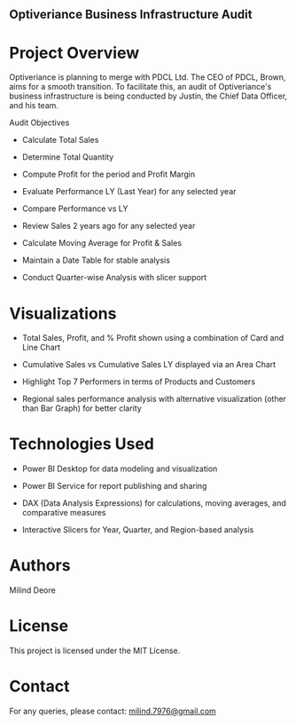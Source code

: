 ## Optiveriance Business Infrastructure Audit
# Project Overview

Optiveriance is planning to merge with PDCL Ltd. The CEO of PDCL, Brown, aims for a smooth transition. To facilitate this, an audit of Optiveriance's business infrastructure is being conducted by Justin, the Chief Data Officer, and his team.

Audit Objectives

- Calculate Total Sales

- Determine Total Quantity

- Compute Profit for the period and Profit Margin

- Evaluate Performance LY (Last Year) for any selected year

- Compare Performance vs LY

- Review Sales 2 years ago for any selected year

- Calculate Moving Average for Profit & Sales

- Maintain a Date Table for stable analysis

- Conduct Quarter-wise Analysis with slicer support

# Visualizations

- Total Sales, Profit, and % Profit shown using a combination of Card and Line Chart

- Cumulative Sales vs Cumulative Sales LY displayed via an Area Chart

- Highlight Top 7 Performers in terms of Products and Customers

- Regional sales performance analysis with alternative visualization (other than Bar Graph) for better clarity

# Technologies Used

- Power BI Desktop for data modeling and visualization

- Power BI Service for report publishing and sharing

- DAX (Data Analysis Expressions) for calculations, moving averages, and comparative measures

- Interactive Slicers for Year, Quarter, and Region-based analysis

 # Authors

Milind Deore

# License

This project is licensed under the MIT License.

# Contact

For any queries, please contact: milind.7976@gmail.com
